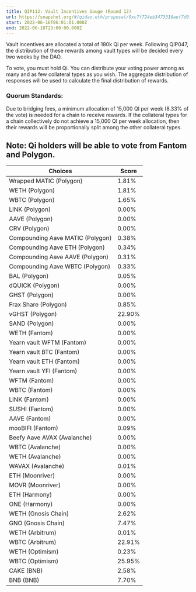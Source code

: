 ```yaml
---
title: QIP112: Vault Incentives Gauge (Round 12)
url: https://snapshot.org/#/qidao.eth/proposal/0xc7f724eb3473316aef7d0fa7c81d3a50614760cd82ada0c1a08eab6c16e53fda
start: 2022-06-16T06:01:01.000Z
end: 2022-06-18T23:00:00.000Z
---
```

Vault incentives are allocated a total of 180k Qi per week. Following QIP047, the distribution of these rewards among vault types will be decided every two weeks by the DAO.

To vote, you must hold Qi. You can distribute your voting power among as many and as few collateral types as you wish. The aggregate distribution of responses will be used to calculate the final distribution of rewards.

### Quorum Standards:

Due to bridging fees, a minimum allocation of 15,000 QI per week (8.33% of the vote) is needed for a chain to receive rewards. If the collateral types for a chain collectively do not achieve a 15,000 QI per week allocation, then their rewards will be proportionally split among the other collateral types.

Note: Qi holders will be able to vote from Fantom and Polygon.
---
| Choices | Score |
| --- | --- |
| Wrapped MATIC (Polygon) | 1.81% |
| WETH (Polygon) | 1.81% |
| WBTC (Polygon) | 1.65% |
| LINK (Polygon) | 0.00% |
| AAVE (Polygon) | 0.00% |
| CRV (Polygon) | 0.00% |
| Compounding Aave MATIC (Polygon) | 0.38% |
| Compounding Aave ETH (Polygon) | 0.34% |
| Compounding Aave AAVE (Polygon) | 0.31% |
| Compounding Aave WBTC (Polygon) | 0.33% |
| BAL (Polygon) | 0.05% |
| dQUICK (Polygon) | 0.00% |
| GHST (Polygon) | 0.00% |
| Frax Share (Polygon) | 0.85% |
| vGHST (Polygon) | 22.90% |
| SAND (Polygon) | 0.00% |
| WETH (Fantom) | 0.00% |
| Yearn vault WFTM (Fantom) | 0.00% |
| Yearn vault BTC (Fantom) | 0.00% |
| Yearn vault ETH (Fantom) | 0.00% |
| Yearn vault YFI (Fantom) | 0.00% |
| WFTM (Fantom) | 0.00% |
| WBTC (Fantom) | 0.00% |
| LINK (Fantom) | 0.00% |
| SUSHI (Fantom) | 0.00% |
| AAVE (Fantom) | 0.00% |
| mooBIFI (Fantom) | 0.09% |
| Beefy Aave AVAX (Avalanche) | 0.00% |
| WBTC (Avalanche) | 0.00% |
| WETH (Avalanche) | 0.00% |
| WAVAX (Avalanche) | 0.01% |
| ETH (Moonriver) | 0.00% |
| MOVR (Moonriver) | 0.00% |
| ETH (Harmony) | 0.00% |
| ONE (Harmony) | 0.00% |
| WETH (Gnosis Chain) | 2.62% |
| GNO (Gnosis Chain) | 7.47% |
| WETH (Arbitrum) | 0.01% |
| WBTC (Arbitrum) | 22.91% |
| WETH (Optimism) | 0.23% |
| WBTC (Optimism)  | 25.95% |
| CAKE (BNB) | 2.58% |
| BNB (BNB) | 7.70% |

